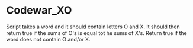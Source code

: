 # Codewar_XO
Script takes a word and it should contain letters O and X. It should then return true if the sums of O's is equal tot he sums of X's. Return true if the word does not contain O and/or  X.

